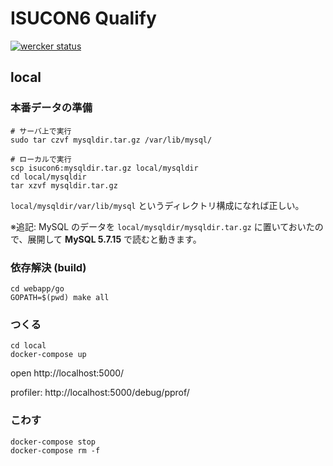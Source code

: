 ISUCON6 Qualify
===
[![wercker status](https://app.wercker.com/status/90b871de364e62e1b0aea9fa90608958/m/master "wercker status")](https://app.wercker.com/project/byKey/90b871de364e62e1b0aea9fa90608958)

local
---
### 本番データの準備
```
# サーバ上で実行
sudo tar czvf mysqldir.tar.gz /var/lib/mysql/

# ローカルで実行
scp isucon6:mysqldir.tar.gz local/mysqldir
cd local/mysqldir
tar xzvf mysqldir.tar.gz
```

`local/mysqldir/var/lib/mysql` というディレクトリ構成になれば正しい。

※追記: MySQL のデータを `local/mysqldir/mysqldir.tar.gz` に置いておいたので、展開して __MySQL 5.7.15__ で読むと動きます。

### 依存解決 (build)
```
cd webapp/go
GOPATH=$(pwd) make all
```

### つくる
```
cd local
docker-compose up
```

open http://localhost:5000/

profiler: http://localhost:5000/debug/pprof/

### こわす
```
docker-compose stop
docker-compose rm -f
```
